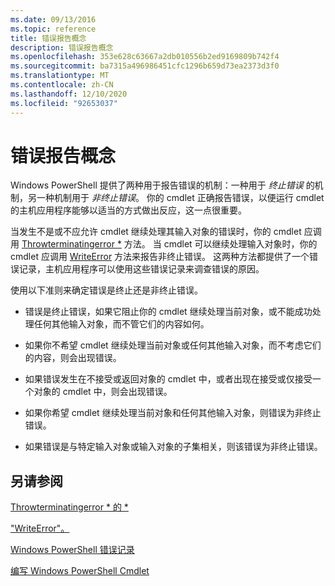 ```yaml
---
ms.date: 09/13/2016
ms.topic: reference
title: 错误报告概念
description: 错误报告概念
ms.openlocfilehash: 353e628c63667a2db010556b2ed9169809b742f4
ms.sourcegitcommit: ba7315a496986451cfc1296b659d73ea2373d3f0
ms.translationtype: MT
ms.contentlocale: zh-CN
ms.lasthandoff: 12/10/2020
ms.locfileid: "92653037"
---
```

# <a name="error-reporting-concepts"></a>错误报告概念

Windows PowerShell 提供了两种用于报告错误的机制：一种用于 *终止错误* 的机制，另一种机制用于 *非终止错误*。 你的 cmdlet 正确报告错误，以便运行 cmdlet 的主机应用程序能够以适当的方式做出反应，这一点很重要。

当发生不是或不应允许 cmdlet 继续处理其输入对象的错误时，你的 cmdlet 应调用 [Throwterminatingerror *](/dotnet/api/System.Management.Automation.Cmdlet.ThrowTerminatingError) 方法。 当 cmdlet 可以继续处理输入对象时，你的 cmdlet 应调用 [WriteError](/dotnet/api/System.Management.Automation.Cmdlet.WriteError) 方法来报告非终止错误。 这两种方法都提供了一个错误记录，主机应用程序可以使用这些错误记录来调查错误的原因。

使用以下准则来确定错误是终止还是非终止错误。

- 错误是终止错误，如果它阻止你的 cmdlet 继续处理当前对象，或不能成功处理任何其他输入对象，而不管它们的内容如何。

- 如果你不希望 cmdlet 继续处理当前对象或任何其他输入对象，而不考虑它们的内容，则会出现错误。

- 如果错误发生在不接受或返回对象的 cmdlet 中，或者出现在接受或仅接受一个对象的 cmdlet 中，则会出现错误。

- 如果你希望 cmdlet 继续处理当前对象和任何其他输入对象，则错误为非终止错误。

- 如果错误是与特定输入对象或输入对象的子集相关，则该错误为非终止错误。

## <a name="see-also"></a>另请参阅

[Throwterminatingerror * 的 *](/dotnet/api/System.Management.Automation.Cmdlet.ThrowTerminatingError)

["WriteError"。](/dotnet/api/System.Management.Automation.Cmdlet.WriteError)

[Windows PowerShell 错误记录](./windows-powershell-error-records.md)

[编写 Windows PowerShell Cmdlet](./writing-a-windows-powershell-cmdlet.md)
